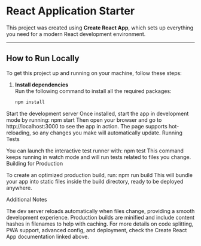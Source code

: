 # React Application Starter

This project was created using **Create React App**, which sets up everything you need for a modern React development environment.

---

## How to Run Locally

To get this project up and running on your machine, follow these steps:

1. **Install dependencies**  
   Run the following command to install all the required packages:  
   ```bash
   npm install
Start the development server
Once installed, start the app in development mode by running:
npm start
Then open your browser and go to http://localhost:3000 to see the app in action. The page supports hot-reloading, so any changes you make will automatically update.
Running Tests

You can launch the interactive test runner with:
npm test
This command keeps running in watch mode and will run tests related to files you change.
Building for Production

To create an optimized production build, run:
npm run build
This will bundle your app into static files inside the build directory, ready to be deployed anywhere.


Additional Notes

The dev server reloads automatically when files change, providing a smooth development experience.
Production builds are minified and include content hashes in filenames to help with caching.
For more details on code splitting, PWA support, advanced config, and deployment, check the Create React App documentation linked above.


